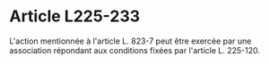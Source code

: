 # Article L225-233

L'action mentionnée à l'article L. 823-7 peut être exercée par une association répondant aux conditions fixées par l'article L. 225-120.
